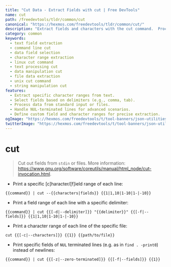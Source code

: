 ```yaml
---
title: "Cut Data - Extract Fields with cut | Free DevTools"
name: cut
path: /freedevtools/tldr/common/cut
canonical: "https://hexmos.com/freedevtools/tldr/common/cut/"
description: "Extract fields and characters with the cut command.  Process text files efficiently using various delimiters and options. Free online tool, no registration required."
category: common
keywords:
  - text field extraction
  - command line cut
  - data field selection
  - character range extraction
  - linux cut command
  - text processing cut
  - data manipulation cut
  - file data extraction
  - unix cut command
  - string manipulation cut
features:
  - Extract specific character ranges from text.
  - Select fields based on delimiters (e.g., comma, tab).
  - Process data from standard input or files.
  - Handle NUL-terminated lines for advanced scenarios.
  - Define custom field and character ranges for precise extraction.
ogImage: "https://hexmos.com/freedevtools/t/tool-banners/json-utilities-banner.png"
twitterImage: "https://hexmos.com/freedevtools/t/tool-banners/json-utilities-banner.png"
---
```


# cut

> Cut out fields from `stdin` or files.
> More information: <https://www.gnu.org/software/coreutils/manual/html_node/cut-invocation.html>.

- Print a specific [c]haracter/[f]ield range of each line:

`{{command}} | cut --{{characters|fields}} {{1|1,10|1-10|1-|-10}}`

- Print a field range of each line with a specific delimiter:

`{{command}} | cut {{[-d|--delimiter]}} "{{delimiter}}" {{[-f|--fields]}} {{1|1,10|1-10|1-|-10}}`

- Print a character range of each line of the specific file:

`cut {{[-c|--characters]}} {{1}} {{path/to/file}}`

- Print specific fields of `NUL` terminated lines (e.g. as in `find . -print0`) instead of newlines:

`{{command}} | cut {{[-z|--zero-terminated]}} {{[-f|--fields]}} {{1}}`
